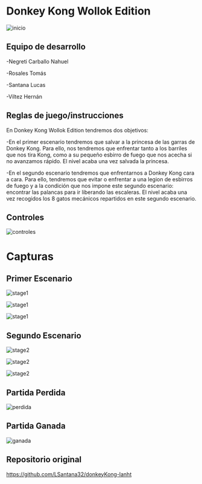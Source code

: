 # Donkey Kong Wollok Edition

![inicio](screenshots/pantallaInicio-0.png)

## Equipo de desarrollo

-Negreti Carballo Nahuel

-Rosales Tomás

-Santana Lucas

-Viltez Hernán

## Reglas de juego/instrucciones

En Donkey Kong Wollok Edition tendremos dos objetivos:

-En el primer escenario tendremos que salvar a la princesa de las garras de Donkey Kong. Para ello, nos tendremos que enfrentar tanto a los barriles que nos tira Kong, como a su pequeño esbirro de fuego que nos acecha si no avanzamos rápido. El nivel acaba una vez salvada la princesa.

-En el segundo escenario tendremos que enfrentarnos a Donkey Kong cara a cara. Para ello, tendremos que evitar o enfrentar a una legion de esbirros de fuego y a la condición que nos impone este segundo escenario: encontrar las palancas para ir liberando las escaleras. El nivel acaba una vez recogidos los 8 gatos mecánicos repartidos en este segundo escenario.

## Controles
![controles](screenshots/controles-0.png)

# Capturas

## Primer Escenario
![stage1](screenshots/inicioStage1.png)

![stage1](screenshots/stage13.png)

![stage1](screenshots/stage12.png)

## Segundo Escenario
![stage2](screenshots/inicioStage2.png)

![stage2](screenshots/stage21.png)

![stage2](screenshots/stage22.png)

## Partida Perdida
![perdida](screenshots/gameOver-0.png)

## Partida Ganada
![ganada](screenshots/youWin.png)

## Repositorio original

https://github.com/LSantana32/donkeyKong-lanht



